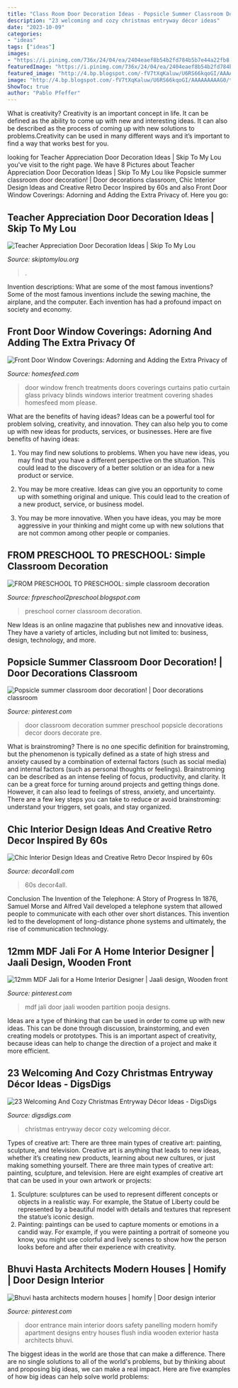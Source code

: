 ```yaml
---
title: "Class Room Door Decoration Ideas - Popsicle Summer Classroom Door Decoration!"
description: "23 welcoming and cozy christmas entryway décor ideas"
date: "2023-10-09"
categories:
- "ideas"
tags: ["ideas"]
images:
- "https://i.pinimg.com/736x/24/04/ea/2404eaef8b54b2fd784b5b7e44a22fb8.jpg"
featuredImage: "https://i.pinimg.com/736x/24/04/ea/2404eaef8b54b2fd784b5b7e44a22fb8.jpg"
featured_image: "http://4.bp.blogspot.com/-fV7tXqKaluw/U6RS66kqoGI/AAAAAAAAAG0/tZGG3lpVP24/s1600/IMG_2460.JPG"
image: "http://4.bp.blogspot.com/-fV7tXqKaluw/U6RS66kqoGI/AAAAAAAAAG0/tZGG3lpVP24/s1600/IMG_2460.JPG"
ShowToc: true
author: "Pablo Pfeffer"
---
```



What is creativity?
Creativity is an important concept in life. It can be defined as the ability to come up with new and interesting ideas. It can also be described as the process of coming up with new solutions to problems.Creativity can be used in many different ways and it’s important to find a way that works best for you.

	

		
looking for Teacher Appreciation Door Decoration Ideas | Skip To My Lou you've visit to the right page. We have 8 Pictures about Teacher Appreciation Door Decoration Ideas | Skip To My Lou like Popsicle summer classroom door decoration! | Door decorations classroom, Chic Interior Design Ideas and Creative Retro Decor Inspired by 60s and also Front Door Window Coverings: Adorning and Adding the Extra Privacy of. Here you go:
		
    
## Teacher Appreciation Door Decoration Ideas | Skip To My Lou

<img loading=lazy src="https://www.skiptomylou.org/wp-content/uploads/2010/04/TeacherDoorspreadingwingsbutterflies.jpg" onerror="this.onerror=null;this.src='https://tse4.mm.bing.net/th?id=OIP.frWpC4DpMFnBKg1HBiHfuAHaNj&amp;pid=15.1';" alt="Teacher Appreciation Door Decoration Ideas | Skip To My Lou">

_Source: skiptomylou.org_

>. 

	

Invention descriptions: What are some of the most famous inventions?
Some of the most famous inventions include the sewing machine, the airplane, and the computer. Each invention has had a profound impact on society and economy.

    
## Front Door Window Coverings: Adorning And Adding The Extra Privacy Of

<img loading=lazy src="https://homesfeed.com/wp-content/uploads/2015/08/front-door-window-curtains-and-front-door-window-coverings-plus-front-door-window-treatments-for-french-door-and-TV-on-the-top-of-door.jpg" onerror="this.onerror=null;this.src='https://tse1.mm.bing.net/th?id=OIP.2JNApvJTs3rt6Y8Bn54D8wHaJ4&amp;pid=15.1';" alt="Front Door Window Coverings: Adorning and Adding the Extra Privacy of">

_Source: homesfeed.com_

>door window french treatments doors coverings curtains patio curtain glass privacy blinds windows interior treatment covering shades homesfeed mom please. 

	

What are the benefits of having ideas?
Ideas can be a powerful tool for problem solving, creativity, and innovation. They can also help you to come up with new ideas for products, services, or businesses. Here are five benefits of having ideas:
1. You may find new solutions to problems. When you have new ideas, you may find that you have a different perspective on the situation. This could lead to the discovery of a better solution or an idea for a new product or service.

2. You may be more creative. Ideas can give you an opportunity to come up with something original and unique. This could lead to the creation of a new product, service, or business model.

3. You may be more innovative. When you have ideas, you may be more aggressive in your thinking and might come up with new solutions that are not common among other people or companies.

    
## FROM PRESCHOOL TO PRESCHOOL: Simple Classroom Decoration

<img loading=lazy src="http://4.bp.blogspot.com/-fV7tXqKaluw/U6RS66kqoGI/AAAAAAAAAG0/tZGG3lpVP24/s1600/IMG_2460.JPG" onerror="this.onerror=null;this.src='https://tse4.mm.bing.net/th?id=OIP.Bq_blXKPe6UYeriP7Us83gHaJ6&amp;pid=15.1';" alt="FROM PRESCHOOL TO PRESCHOOL: simple classroom decoration">

_Source: frpreschool2preschool.blogspot.com_

>preschool corner classroom decoration. 

	

New Ideas is an online magazine that publishes new and innovative ideas. They have a variety of articles, including but not limited to: business, design, technology, and more.

    
## Popsicle Summer Classroom Door Decoration! | Door Decorations Classroom

<img loading=lazy src="https://i.pinimg.com/736x/28/ed/e6/28ede6ce361c7db24edc9ebe4378acc0.jpg" onerror="this.onerror=null;this.src='https://tse3.mm.bing.net/th?id=OIP.ZHgoVtpRD_ga00y5uMXrGwHaJ3&amp;pid=15.1';" alt="Popsicle summer classroom door decoration! | Door decorations classroom">

_Source: pinterest.com_

>door classroom decoration summer preschool popsicle decorations decor doors decorate pre. 

	

What is brainstroming?
There is no one specific definition for brainstroming, but the phenomenon is typically defined as a state of high stress and anxiety caused by a combination of external factors (such as social media) and internal factors (such as personal thoughts or feelings). Brainstroming can be described as an intense feeling of focus, productivity, and clarity. It can be a great force for turning around projects and getting things done. However, it can also lead to feelings of stress, anxiety, and uncertainty. There are a few key steps you can take to reduce or avoid brainstroming: understand your triggers, set goals, and stay organized.

    
## Chic Interior Design Ideas And Creative Retro Decor Inspired By 60s

<img loading=lazy src="https://decor4all.com/wp-content/uploads/2013/02/retro-furniture-decor-ideas-chic-basic-ramblas-hotel-16.jpg" onerror="this.onerror=null;this.src='https://tse3.mm.bing.net/th?id=OIP.ZPIyutuk0nmwBD2SjHEdzwHaLG&amp;pid=15.1';" alt="Chic Interior Design Ideas and Creative Retro Decor Inspired by 60s">

_Source: decor4all.com_

>60s decor4all. 

	

Conclusion
The Invention of the Telephone: A Story of Progress
In 1876, Samuel Morse and Alfred Vail developed a telephone system that allowed people to communicate with each other over short distances. This invention led to the development of long-distance phone systems and ultimately, the rise of communication technology.

    
## 12mm MDF Jali For A Home Interior Designer | Jaali Design, Wooden Front

<img loading=lazy src="https://i.pinimg.com/736x/06/52/41/065241109bf978b0d1ae8291e605549a.jpg" onerror="this.onerror=null;this.src='https://tse3.mm.bing.net/th?id=OIP.fd7jaG-FlCZJTFunR_7gWgHaJ3&amp;pid=15.1';" alt="12mm MDF Jali for a Home Interior Designer | Jaali design, Wooden front">

_Source: pinterest.com_

>mdf jali door jaali wooden partition pooja designs. 

	

Ideas are a type of thinking that can be used in order to come up with new ideas. This can be done through discussion, brainstorming, and even creating models or prototypes. This is an important aspect of creativity, because ideas can help to change the direction of a project and make it more efficient.

    
## 23 Welcoming And Cozy Christmas Entryway Décor Ideas - DigsDigs

<img loading=lazy src="https://www.digsdigs.com/photos/welcoming-and-cozy-christmas-entryway-decor-ideas-2-554x738.jpg" onerror="this.onerror=null;this.src='https://tse2.mm.bing.net/th?id=OIP.E36mKMpe1R-8RhbwxGozKAHaJ3&amp;pid=15.1';" alt="23 Welcoming And Cozy Christmas Entryway Décor Ideas - DigsDigs">

_Source: digsdigs.com_

>christmas entryway decor cozy welcoming décor. 

	

Types of creative art: There are three main types of creative art: painting, sculpture, and television.
Creative art is anything that leads to new ideas, whether it’s creating new products, learning about new cultures, or just making something yourself. There are three main types of creative art: painting, sculpture, and television. Here are eight examples of creative art that can be used in your own artwork or projects: 
1. Sculpture: sculptures can be used to represent different concepts or objects in a realistic way. For example, the Statue of Liberty could be represented by a beautiful model with details and textures that represent the statue’s iconic design. 
2. Painting: paintings can be used to capture moments or emotions in a candid way. For example, if you were painting a portrait of someone you know, you might use colorful and lively scenes to show how the person looks before and after their experience with creativity. 

    
## Bhuvi Hasta Architects Modern Houses | Homify | Door Design Interior

<img loading=lazy src="https://i.pinimg.com/736x/24/04/ea/2404eaef8b54b2fd784b5b7e44a22fb8.jpg" onerror="this.onerror=null;this.src='https://tse3.mm.bing.net/th?id=OIP.Uiq_SADFQmc5WZeNsFHL3AHaLG&amp;pid=15.1';" alt="Bhuvi hasta architects modern houses | homify | Door design interior">

_Source: pinterest.com_

>door entrance main interior doors safety panelling modern homify apartment designs entry houses flush india wooden exterior hasta architects bhuvi. 

	

The biggest ideas in the world are those that can make a difference. There are no single solutions to all of the world's problems, but by thinking about and proposing big ideas, we can make a real impact. Here are five examples of how big ideas can help solve world problems:

